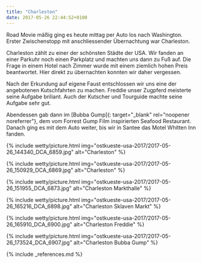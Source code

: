 ```yaml
---
title: "Charleston"
date: 2017-05-26 22:44:52+0100
---
```

Road Movie mäßig ging es heute mittag per Auto los nach Washington. Erster Zwischenstopp mit anschliessender Übernachtung war Charleston.

Charleston zählt zu einer der schönsten Städte der USA. Wir fanden an einer Parkuhr noch einen Parkplatz und machten uns dann zu Fuß auf. Die Frage in einem Hotel nach Zimmer wurde mit einem ziemlich hohen Preis beantwortet. Hier direkt zu übernachten konnten wir daher vergessen. 

Nach der Erkundung auf eigene Faust entschlossen wir uns eine der angebotenen Kutschfahrten zu machen. Freddie unser Zugpferd meisterte seine Aufgabe briliant. Auch der Kutscher und Tourguide machte seine Aufgabe sehr gut.

Abendessen gab dann im [Bubba Gump]{: target="_blank" rel="noopener noreferrer"}, dem vom Forrest Gump Film inspirierten Seafood Restaurant. Danach ging es mit dem Auto weiter, bis wir in Santee das Motel Whitten Inn fanden.

{% include wetty/picture.html img="ostkueste-usa-2017/2017-05-26_144340_DCA_6859.jpg" alt="Charleston" %}


{% include wetty/picture.html img="ostkueste-usa-2017/2017-05-26_150929_DCA_6869.jpg" alt="Charleston" %}


{% include wetty/picture.html img="ostkueste-usa-2017/2017-05-26_151955_DCA_6873.jpg" alt="Charleston Markthalle" %}


{% include wetty/picture.html img="ostkueste-usa-2017/2017-05-26_165216_DCA_6898.jpg" alt="Charleston Sklaven Markt" %}


{% include wetty/picture.html img="ostkueste-usa-2017/2017-05-26_165910_DCA_6900.jpg" alt="Charleston Freddie" %}


{% include wetty/picture.html img="ostkueste-usa-2017/2017-05-26_173524_DCA_6907.jpg" alt="Charleston Bubba Gump" %}

{% include _references.md %}